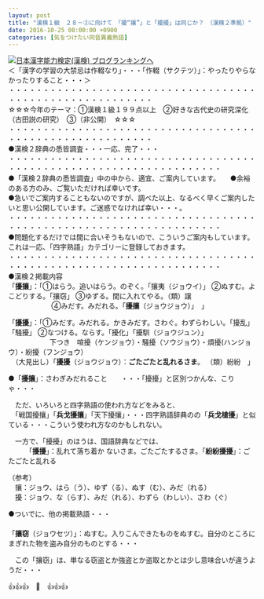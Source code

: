 ```yaml
---
layout: post
title: "漢検１級　２８－②に向けて　「擾“攘”」と「擾擾」は同じか？　（漢検２準拠）"
date: 2016-10-25 00:00:00 +0900
categories: [気をつけたい同音異義熟語]
---
```


[![](/syuusyuu9701/assets/images/漢検１級-２８－②に向けて-「擾“攘”」と「擾擾」は同じか？-（漢検２準拠）-br_c_3028_1.gif)](http://blog.with2.net/link.php?1659096:3028 "日本漢字能力検定(漢検) ブログランキングへ")[日本漢字能力検定(漢検) ブログランキングへ](http://blog.with2.net/link.php?1659096:3028)  
＜「漢字の学習の大禁忌は作輟なり」・・・「作輟（サクテツ）」：やったりやらなかったりすること・・・＞  
・・・・・・・・・・・・・・・・・・・・・・・・・・・・・・・・・・・・・・・・・・・・・・・・・・・・・・・・・  
☆☆☆今年のテーマ：①漢検１級１９９点以上　②好きな古代史の研究深化（古田説の研究）　③（非公開）　☆☆☆　　  
・・・・・・・・・・・・・・・・・・・・・・・・・・・・・・・・・・・・・・・・・・・・・・・・・・・・・・・・・  
●漢検２辞典の悉皆調査・・・一応、完了・・・  
・・・・・・・・・・・・・・・・・・・・・・・・・・・・・・・・・・・・・・・・・・・・・・・・・・・・・・・・・・・・・・・・・・・  
●「漢検２辞典の悉皆調査」中の中から、適宜、ご案内しています。　　●余裕のある方のみ、ご覧いただければ幸いです。  
●急いでご案内することもないのですが、調べた以上、なるべく早くご案内したいと思い公開しています。ご迷惑でなければ幸い・・・。  
・・・・・・・・・・・・・・・・・・・・・・・・・・・・・・・・・・・・・・・・・・・・・・・・・・・・・・・・・・・・・・・・・・・  
●問題化するだけでは間に合いそうもないので、こういうご案内もしています。これは一応、「四字熟語」カテゴリーに登録しておきます。  
・・・・・・・・・・・・・・・・・・・・・・・・・・・・・・・・・・・・・・・・・・・・・・・・・・・・・・・・・・・・・・・・・・・  
●漢検２掲載内容  
「**擾攘**」：「①はらう。追いはらう。のぞく。「攘夷（ジョウイ）」 ②ぬすむ。よこどりする。「攘窃」 ③ゆずる。間に入れてやる。（類）譲  
　　　　　　 ④みだす。みだれる。「**擾攘**（ジョウジョウ）」　」  
  
「**擾擾**」：「①みだす。みだれる。かきみだす。さわぐ。わずらわしい。「擾乱」「騒擾」 ②なつける。ならす。「擾化」「擾馴（ジョウジュン）」  
　　　　　　下つき　喧擾（ケンジョウ）・騒擾（ソウジョウ）・煩擾(ハンジョウ）・紛擾（フンジョウ）  
　（大見出し）「**擾擾**（ジョウジョウ）：**ごたごたと乱れるさま**。 （類）紛紛　」  
  
●「**擾攘**」：さわぎみだれること　　・・・「擾擾」と区別つかんな、こりゃ・・・  
  
　ただ、いろいろと四字熟語の使われ方などをみると、  
　「戦国擾攘」「**兵戈擾攘**」「天下擾攘」・・・四字熟語辞典のの「**兵戈槍擾**」と似ている・・・こういう使われ方なのかもしれない。  
  
　一方で、「擾擾」のほうは、国語辞典などでは、  
　　　「**擾擾**」：乱れて落ち着か ないさま。ごたごたするさま。「**紛紛擾擾**」：ごたごたと乱れる  
  
（参考）  
　攘：ジョウ、はら（う）、ゆず（る）、ぬす（む）、みだ（れる）  
　擾：ジョウ、な（らす）、みだ（れる）、わずら（わしい）、さわ（ぐ）  
  
  
●ついでに、他の掲載熟語・・・  
　  
「**攘窃**（ジョウセツ）」：ぬすむ。入りこんできたものをぬすむ。自分のところにまぎれた物を盗み自分のものとする・・・  
  
　この「攘窃」は、単なる窃盗とか強盗とか盗取とかとは少し意味合いが違うようだ・・・  
  
👍👍👍　🐒　👍👍👍  
